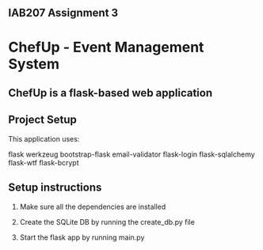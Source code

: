 ## IAB207 Assignment 3

# ChefUp - Event Management System 
## ChefUp is a flask-based web application 

## Project Setup

This application uses:

flask
werkzeug
bootstrap-flask
email-validator
flask-login
flask-sqlalchemy
flask-wtf
flask-bcrypt

## Setup instructions 

1. Make sure all the dependencies are installed

2. Create the SQLite DB by running the create_db.py file
   
3. Start the flask app by running main.py 
